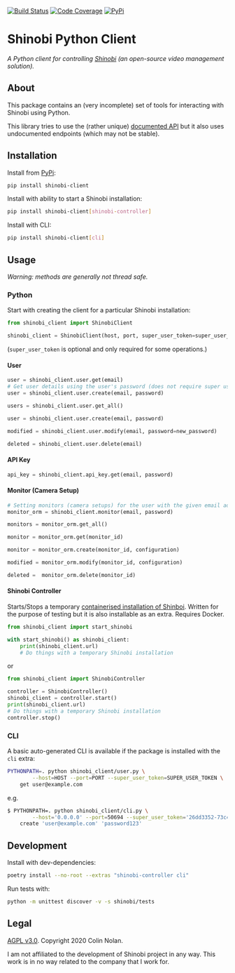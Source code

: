 [![Build Status](https://travis-ci.com/colin-nolan/python-shinobi-client.svg?branch=master)](https://travis-ci.com/colin-nolan/python-shinobi-client)
[![Code Coverage](https://codecov.io/gh/colin-nolan/python-shinobi-client/branch/master/graph/badge.svg)](https://codecov.io/gh/colin-nolan/python-shinobi-client)
[![PyPi](https://img.shields.io/pypi/dm/shinobi-client)](https://pypi.org/project/shinobi-client)

# Shinobi Python Client
_A Python client for controlling [Shinobi](https://gitlab.com/Shinobi-Systems/Shinobi) (an open-source video management 
solution)._


## About
This package contains an (very incomplete) set of tools for interacting with Shinobi using Python.

This library tries to use the (rather unique) [documented API](https://shinobi.video/docs/api) but it also uses 
undocumented endpoints (which may not be stable).


## Installation
Install from [PyPi](https://pypi.org/project/shinobi-client/):
```bash
pip install shinobi-client
```

Install with ability to start a Shinobi installation:
```bash
pip install shinobi-client[shinobi-controller]
```

Install with CLI:
```bash
pip install shinobi-client[cli]
```

## Usage
_Warning: methods are generally not thread safe._

### Python
Start with creating the client for a particular Shinobi installation:
```python
from shinobi_client import ShinobiClient

shinobi_client = ShinobiClient(host, port, super_user_token=super_user_token)
```
(`super_user_token` is optional and only required for some operations.)

#### User
```python
user = shinobi_client.user.get(email)
# Get user details using the user's password (does not require super user token)
user = shinobi_client.user.create(email, password)

users = shinobi_client.user.get_all()

user = shinobi_client.user.create(email, password)

modified = shinobi_client.user.modify(email, password=new_password)

deleted = shinobi_client.user.delete(email)
```

#### API Key
```python
api_key = shinobi_client.api_key.get(email, password)
```

#### Monitor (Camera Setup)
```python
# Setting monitors (camera setups) for the user with the given email address
monitor_orm = shinobi_client.monitor(email, password)

monitors = monitor_orm.get_all()

monitor = monitor_orm.get(monitor_id)

monitor = monitor_orm.create(monitor_id, configuration)

modified = monitor_orm.modify(monitor_id, configuration)

deleted =  monitor_orm.delete(monitor_id)
```

#### Shinobi Controller
Starts/Stops a temporary [containerised installation of Shinboi](https://github.com/colin-nolan/docker-shinobi). Written
for the purpose of testing but it is also installable as an extra. Requires Docker.
```python
from shinobi_client import start_shinobi

with start_shinobi() as shinobi_client:
    print(shinobi_client.url)
    # Do things with a temporary Shinobi installation
```
or
```python
from shinobi_client import ShinobiController

controller = ShinobiController()
shinobi_client = controller.start()
print(shinobi_client.url)
# Do things with a temporary Shinobi installation
controller.stop()
```

### CLI
A basic auto-generated CLI is available if the package is installed with the `cli` extra: 
```bash
PYTHONPATH=. python shinobi_client/user.py \
        --host=HOST --port=PORT --super_user_token=SUPER_USER_TOKEN \
    get user@example.com
```
e.g.
```bash
$ PYTHONPATH=. python shinobi_client/cli.py \
        --host='0.0.0.0' --port=50694 --super_user_token='26dd3352-73c4-4bbd-8b09-17f2aacbd7b9' \
    create 'user@example.com' 'password123'
```


## Development
Install with dev-dependencies:
```bash
poetry install --no-root --extras "shinobi-controller cli"
```

Run tests with:
```bash
python -m unittest discover -v -s shinobi/tests
```


## Legal
[AGPL v3.0](LICENSE.txt). Copyright 2020 Colin Nolan.

I am not affiliated to the development of Shinobi project in any way. This work is in no way related to the company that
I work for.
